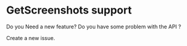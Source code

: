 # GetScreenshots support

Do you Need a new feature? Do you have some problem with the API ?

Create a new issue.

